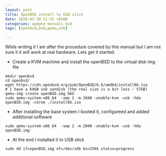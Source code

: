 ```yaml
---
layout: post
title: OpenBSD install to USB stick
date: 2020-01-30 11:35 +0100
categories: update manuals bsd
tags: [openbsd,bsd,qemu,usb]

---
```


While writing it I am after the procedure covered by this manual but I am not sure it it will work at real hardware. 
Lets get it started.


* Create a KVM machine and install the openBSD to the virtual disk img file

```
mkdir openbsd
cd openbsd/
wget https://cdn.openbsd.org/pub/OpenBSD/6.6/amd64/install66.iso
# I have a 64GB usb sandisk (the real size is a bit less ~ 57GB)
qemu-img create openBSD.img 56G
sudo qemu-system-x86_64  -smp 2 -m 2048 -enable-kvm -usb -hda openBSD.img -cdrom ./install66.iso
```

* After installing the base system I booted it, configureed and added additional software 

```
sudo qemu-system-x86_64  -smp 2 -m 2048 -enable-kvm -usb -hda openBSD.img
```

* At the end I installed it to USB stick 

```
sudo dd if=openBSD.img of=/dev/sdb bs=256k status=progress
```


